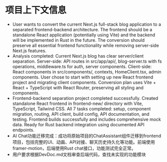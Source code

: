 # 项目上下文信息

- User wants to convert the current Next.js full-stack blog application to a separated frontend-backend architecture. The frontend should be a standalone React application (potentially using Vite) and the backend will be implemented in Rust in the future. The conversion should preserve all essential frontend functionality while removing server-side Next.js features.
- Analysis completed: Current Next.js blog has clear server/client separation. Server-side: API routes in src/app/api/, blog-server.ts with fs operations, middleware.ts for auth, server components. Client-side: React components in src/components/, contexts, HomeClient.tsx, admin components. User chose to start with setting up new React frontend project and migrating client components. Conversion plan uses Vite + React + TypeScript with React Router, preserving all styling and components.
- Frontend-backend separation project completed successfully. Created standalone React frontend in frontend-new/ directory with Vite, TypeScript, Tailwind CSS. All 7 tasks completed: setup, component migration, routing, API client, build config, API documentation, and testing. Frontend builds successfully and includes comprehensive mock data. Ready for Rust backend integration using documented API endpoints.
- AI Chat功能迁移完成：成功将原始项目的ChatAssistant组件迁移到frontend项目，包括完整的UI、动画、API对接、聊天历史持久化等功能。前端使用framer-motion，后端使用Rust chat接口，功能测试完全正常。
- 用户要求根据DevDoc.md文档审查后端代码，查找未实现的功能模块
